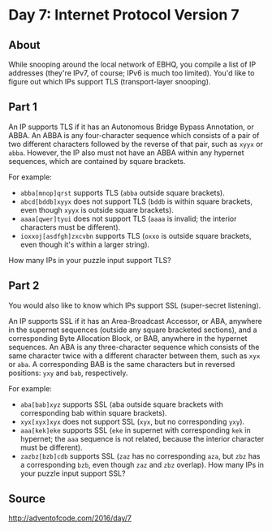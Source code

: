 # Day 7: Internet Protocol Version 7

## About

While snooping around the local network of EBHQ, you compile a list of IP addresses (they're IPv7, of course; IPv6 is much too limited). You'd like to figure out which IPs support TLS (transport-layer snooping).

## Part 1

An IP supports TLS if it has an Autonomous Bridge Bypass Annotation, or ABBA. An ABBA is any four-character sequence which consists of a pair of two different characters followed by the reverse of that pair, such as `xyyx` or `abba`. However, the IP also must not have an ABBA within any hypernet sequences, which are contained by square brackets.

For example:

- `abba[mnop]qrst` supports TLS (`abba` outside square brackets).
- `abcd[bddb]xyyx` does not support TLS (`bddb` is within square brackets, even though `xyyx` is outside square brackets).
- `aaaa[qwer]tyui` does not support TLS (`aaaa` is invalid; the interior characters must be different).
- `ioxxoj[asdfgh]zxcvbn` supports TLS (`oxxo` is outside square brackets, even though it's within a larger string).

How many IPs in your puzzle input support TLS?

## Part 2

You would also like to know which IPs support SSL (super-secret listening).

An IP supports SSL if it has an Area-Broadcast Accessor, or ABA, anywhere in the supernet sequences (outside any square bracketed sections), and a corresponding Byte Allocation Block, or BAB, anywhere in the hypernet sequences. An ABA is any three-character sequence which consists of the same character twice with a different character between them, such as `xyx` or `aba`. A corresponding BAB is the same characters but in reversed positions: `yxy` and `bab`, respectively.

For example:

- `aba[bab]xyz` supports SSL (aba outside square brackets with corresponding bab within square brackets).
- `xyx[xyx]xyx` does not support SSL (`xyx`, but no corresponding `yxy`).
- `aaa[kek]eke` supports SSL (`eke` in supernet with corresponding `kek` in hypernet; the `aaa` sequence is not related, because the interior character must be different).
- `zazbz[bzb]cdb` supports SSL (`zaz` has no corresponding `aza`, but `zbz` has a corresponding `bzb`, even though `zaz` and `zbz` overlap).
How many IPs in your puzzle input support SSL?

## Source

http://adventofcode.com/2016/day/7 

